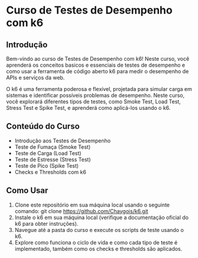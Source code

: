 # Curso de Testes de Desempenho com k6

## Introdução

Bem-vindo ao curso de Testes de Desempenho com k6! Neste curso, você aprenderá os conceitos basicos e essenciais de testes de desempenho e como usar a ferramenta de código aberto k6 para medir o desempenho de APIs e serviços da web.

O k6 é uma ferramenta poderosa e flexível, projetada para simular carga em sistemas e identificar possíveis problemas de desempenho. Neste curso, você explorará diferentes tipos de testes, como Smoke Test, Load Test, Stress Test e Spike Test, e aprenderá como aplicá-los usando o k6.

## Conteúdo do Curso

- Introdução aos Testes de Desempenho
- Teste de Fumaça (Smoke Test)
- Teste de Carga (Load Test)
- Teste de Estresse (Stress Test)
- Teste de Pico (Spike Test)
- Checks e Thresholds com k6

## Como Usar

1. Clone este repositório em sua máquina local usando o seguinte comando: git clone https://github.com/Chaygois/k6.git
2. Instale o k6 em sua máquina local (verifique a documentação oficial do k6 para obter instruções).
3. Navegue até a pasta do curso e execute os scripts de teste usando o k6.
4. Explore como funciona o ciclo de vida e como cada tipo de teste é implementado, também como  os checks e thresholds são aplicados.


